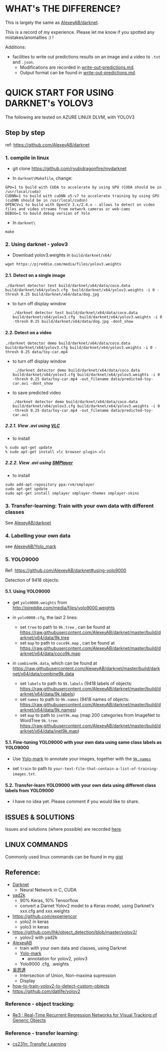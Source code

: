 # WHAT's THE DIFFERENCE?
This is largely the same as [AlexeyAB/darknet](https://github.com/AlexeyAB/darknet).

This is a record of my experience. Please let me know if you spotted any mistakes/anomallies :) !

Additions: 
- facilities to write out predictions results on an image and a video to `.txt` and `.json`. 
    - Modifications are recorded in [write-out-predictions.md](https://github.com/ryubidragonfire/mydarknet/blob/master/write-out-predictions.md).
    - Output format can be found in [write-out-predictions.md](https://github.com/ryubidragonfire/mydarknet/blob/master/write-out-predictions.md).

# QUICK START FOR USING DARKNET's YOLOV3
The following are tested on AZURE LINUX DLVM, with YOLOV3

## Step by step

ref: https://github.com/AlexeyAB/darknet

### 1. compile in linux
- git clone https://github.com/ryubidragonfire/mydarknet

- In `darknet\Makefile`, change:

```
GPU=1 to build with CUDA to accelerate by using GPU (CUDA should be in /usr/local/cuda)
CUDNN=1 to build with cuDNN v5-v7 to accelerate training by using GPU (cuDNN should be in /usr/local/cudnn)
OPENCV=1 to build with OpenCV 3.x/2.4.x - allows to detect on video files and video streams from network cameras or web-cams
DEBUG=1 to bould debug version of Yolo
```

- In `darknet\`
```
make
```

### 2. Using darknet - yolov3
- Download yolov3.weights in `build/darknet/x64/` 

`wget https://pjreddie.com/media/files/yolov3.weights`

#### 2.1. Detect on a single image

`./darknet detector test build/darknet/x64/data/coco.data build/darknet/x64/yolov3.cfg  build/darknet/x64/yolov3.weights -i 0 -thresh 0.25 build/darknet/x64/data/dog.jpg`

- to turn off display window
  
  `./darknet detector test build/darknet/x64/data/coco.data build/darknet/x64/yolov3.cfg  build/darknet/x64/yolov3.weights -i 0 -thresh 0.25 build/darknet/x64/data/dog.jpg -dont_show`

#### 2.2. Detect on a video

`./darknet detector demo build/darknet/x64/data/coco.data build/darknet/x64/yolov3.cfg build/darknet/x64/yolov3.weights -i 0 -thresh 0.25 data/toy-car.mp4`

- to turn off display window
  
  ` ./darknet detector demo build/darknet/x64/data/coco.data build/darknet/x64/yolov3.cfg build/darknet/x64/yolov3.weights -i 0 -thresh 0.25 data/toy-car.mp4 -out_filename data/predicted-toy-car.avi -dont_show`

- to save predicted video
  
  `./darknet detector demo build/darknet/x64/data/coco.data build/darknet/x64/yolov3.cfg build/darknet/x64/yolov3.weights -i 0 -thresh 0.25 data/toy-car.mp4 -out_filename data/predicted-toy-car.avi`
  
##### 2.2.1. View .avi using [VLC](https://www.videolan.org/vlc/download-ubuntu.html)
- to install

```
% sudo apt-get update
% sudo apt-get install vlc browser-plugin-vlc
```
##### 2.2.2. View .avi using [SMPlayer](https://www.smplayer.info/en/downloads)
- to install

```
sudo add-apt-repository ppa:rvm/smplayer 
sudo apt-get update 
sudo apt-get install smplayer smplayer-themes smplayer-skins 
```
### 3. Transfer-learning: Train with your own data with different classes
See [AlexeyAB/darknet](https://github.com/AlexeyAB/darknet#how-to-train-to-detect-your-custom-objects)

### 4. Labelling your own data
see [AlexeyAB/Yolo_mark](https://github.com/AlexeyAB/Yolo_mark)

### 5. YOLO9000
Ref: https://github.com/AlexeyAB/darknet#using-yolo9000

Detection of 9418 objects:

#### 5.1. Using YOLO9000

- get `yolo9000.weights` from http://pjreddie.com/media/files/yolo9000.weights

- in `yolo9000.cfg`, the last 2 lines:
    - set `tree` to path to `9k.tree` , can be found at https://raw.githubusercontent.com/AlexeyAB/darknet/master/build/darknet/x64/data/9k.tree
    - set `map` to path to `coco9k.map` , can be found at https://raw.githubusercontent.com/AlexeyAB/darknet/master/build/darknet/x64/data/coco9k.map

- in `combine9k.data`, which can be found at https://raw.githubusercontent.com/AlexeyAB/darknet/master/build/darknet/x64/data/combine9k.data
    - set `labels` to path to `9k.labels` (9418 labels of objects: https://raw.githubusercontent.com/AlexeyAB/darknet/master/build/darknet/x64/data/9k.labels)
    - set `names` to path to `9k.names` (9418 names of objects: https://raw.githubusercontent.com/AlexeyAB/darknet/master/build/darknet/x64/data/9k.names)
    - set `map` to path to `inet9k.map` (map 200 categories from ImageNet to WordTree `9k.tree`: https://raw.githubusercontent.com/AlexeyAB/darknet/master/build/darknet/x64/data/inet9k.map)
    
#### 5.1. Fine-tuning YOLO9000 with your own data using same class labels as YOLO9000

- Use [Yolo-mark](https://github.com/AlexeyAB/Yolo_mark) to annotate your images, together with the [`9k.names`](https://raw.githubusercontent.com/AlexeyAB/darknet/master/build/darknet/x64/data/9k.names)

- set `train` to path to `your-text-file-that-contain-a-list-of-training-images.txt`.

#### 5.2. Transfer-learn YOLO9000 with your own data using different class labels from YOLO9000

- I have no idea yet. Please comment if you would like to share.

## ISSUES & SOLUTIONS
Issues and solutions (where possible) are recorded [here](https://gist.github.com/ryubidragonfire/a70bc052af897179cb3670aa320e3d30).

## LINUX COMMANDS
Commonly used linux commands can be found in my [gist](https://gist.github.com/ryubidragonfire/4cab2ac5731c96fcbdfd333bc758588e)

## Reference:
- [Darknet](https://github.com/pjreddie/darknet/)
  - Neural Network in C, CUDA
- [yad2k](https://github.com/allanzelener/YAD2K)
  - 90% Keras, 10% Tensorflow
  - convert a Darnet Yolov2 model to a Keras model, using Darknet's xxx.cfg and xxx.weights
- https://github.com/experiencor
  - yolo2 in keras
  - yolo3 in keras
- https://github.com/lhk/object_detection/blob/master/yolov2/
  - yolov2 with yad2k
- [AlexeyAB](https://github.com/AlexeyAB/darknet)
  - train with your own data and classes, using Darknet
  - [Yolo-mark](https://github.com/AlexeyAB/Yolo_mark)
    - annotation for yolov2, yolov3  
  - Yolo9000 .cfg, .weights
- [吳恩達](https://github.com/enggen/Deep-Learning-Coursera/tree/master/Convolutional%20Neural%20Networks/Week3/Car%20detection%20for%20Autonomous%20Driving)
  - Intersection of Union, Non-maxima supression
  - Display
- [how-to-train-yolov2-to-detect-custom-objects](https://timebutt.github.io/static/how-to-train-yolov2-to-detect-custom-objects/) 
- https://github.com/datlife/yolov2

### Reference - object tracking:
- [Re3
: Real-Time Recurrent Regression Networks for
Visual Tracking of Generic Objects](https://arxiv.org/pdf/1705.06368.pdf)
 
### Reference - transfer learning:
- [cs231n: Transfer Learning](http://cs231n.github.io/transfer-learning/) 
